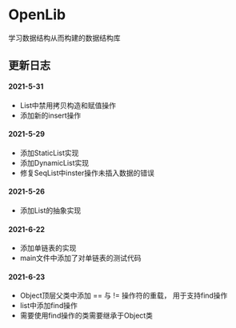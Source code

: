 # OpenLib
学习数据结构从而构建的数据结构库

## 更新日志
#### 2021-5-31
- List中禁用拷贝构造和赋值操作
- 添加新的insert操作

#### 2021-5-29
- 添加StaticList实现
- 添加DynamicList实现
- 修复SeqList中inster操作未插入数据的错误

#### 2021-5-26
- 添加List的抽象实现

#### 2021-6-22
- 添加单链表的实现
- main文件中添加了对单链表的测试代码

#### 2021-6-23
- Object顶层父类中添加 == 与 != 操作符的重载， 用于支持find操作
- list中添加find操作
- 需要使用find操作的类需要继承于Object类